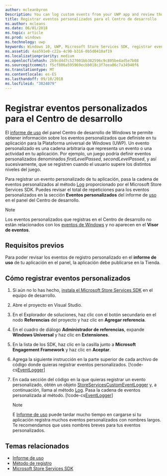 ```yaml
---
author: mcleanbyron
Description: You can log custom events from your UWP app and review those events in the Usage report on the Windows Dev Center dashboard.
title: Registrar eventos personalizados para el Centro de desarrollo
ms.author: mcleans
ms.date: 06/01/2018
ms.topic: article
ms.prod: windows
ms.technology: uwp
keywords: Windows 10, UWP, Microsoft Store Services SDK, registrar eventos, log events
ms.assetid: 4aa591e0-c22a-4c90-b316-0b5d0410af19
ms.localizationpriority: medium
ms.openlocfilehash: 2b9cd4d7c527001bb382596c9c805be4ad5e7b08
ms.sourcegitcommit: f5cf806a595969ecbb018c3f7eea86c7a34940f6
ms.translationtype: MT
ms.contentlocale: es-ES
ms.lasthandoff: 09/10/2018
ms.locfileid: "3824079"
---
```

# <a name="log-custom-events-for-dev-center"></a>Registrar eventos personalizados para el Centro de desarrollo

El [informe de uso](https://msdn.microsoft.com/windows/uwp/publish/usage-report) del panel Centro de desarrollo de Windows te permite obtener información sobre los eventos personalizados que definiste en tu aplicación para la Plataforma universal de Windows (UWP). Un evento personalizado es una cadena arbitraria que representa un evento o una actividad en tu aplicación. Por ejemplo, un juego podría definir eventos personalizados denominados *firstLevelPassed*, *secondLevelPassed*, y así sucesivamente, que se registren cuando el usuario supere los distintos niveles del juego.

Para registrar un evento personalizado de tu aplicación, pasa la cadena de eventos personalizados al método [Log](https://docs.microsoft.com/uwp/api/microsoft.services.store.engagement.storeservicescustomeventlogger.log) proporcionado por el Microsoft Store Services SDK. Puedes revisar el total de repeticiones para los eventos personalizados en la sección **Eventos personalizados** del informe de [uso](https://msdn.microsoft.com/windows/uwp/publish/usage-report) en el panel del Centro de desarrollo.

> [!NOTE]
> Los eventos personalizados que registras en el Centro de desarrollo no están relacionados con los [eventos de Windows](https://msdn.microsoft.com/library/windows/desktop/aa964766.aspx) y no aparecen en el **Visor de eventos**.

## <a name="prerequisites"></a>Requisitos previos

Para poder revisar los eventos de registro personalizado en el **informe de uso** de tu aplicación en el panel, la aplicación debe publicarse en la Tienda.

## <a name="how-to-log-custom-events"></a>Cómo registrar eventos personalizados

1. Si aún no lo has hecho, [instala el Microsoft Store Services SDK](microsoft-store-services-sdk.md#install-the-sdk) en el equipo de desarrollo.

2. Abre el proyecto en Visual Studio.

3. En el Explorador de soluciones, haz clic con el botón secundario en el nodo **Referencias** del proyecto y haz clic en **Agregar referencia**.

4. En el cuadro de diálogo **Administrador de referencias**, expande **Windows Universal** y haz clic en **Extensiones**.

5. En la lista de los SDK, haz clic en la casilla junto a **Microsoft Engagement Framework** y haz clic en **Aceptar**.

6. Agrega la siguiente instrucción en la parte superior de cada archivo de código donde quieras registrar eventos personalizados.
    [!code-cs[EventLogger](./code/StoreSDKSamples/cs/LogEvents.cs#EngagementNamespace)]

7. En cada sección del código en la que quieras registrar un evento personalizado, obtén un objeto [StoreServicesCustomEventLogger](https://docs.microsoft.com/uwp/api/microsoft.services.store.engagement.storeservicescustomeventlogger.log) y, a continuación, llama al método [Log](https://docs.microsoft.com/uwp/api/microsoft.services.store.engagement.storeservicescustomeventlogger.log). Pasa la cadena de eventos personalizada al método.
    [!code-cs[EventLogger](./code/StoreSDKSamples/cs/LogEvents.cs#Log)]

    > [!NOTE]
    > E [Informe de uso](https://msdn.microsoft.com/windows/uwp/publish/usage-report) puede tardar mucho tiempo en cargarse si tu aplicación registra muchos eventos personalizados con nombres largos. Te recomendamos que uses nombres breves para tus eventos personalizados. 

## <a name="related-topics"></a>Temas relacionados

* [Informe de uso](https://msdn.microsoft.com/windows/uwp/publish/usage-report)
* [Método de registro](https://docs.microsoft.com/uwp/api/microsoft.services.store.engagement.storeservicescustomeventlogger.log)
* [Microsoft Store Services SDK](https://msdn.microsoft.com/windows/uwp/monetize/microsoft-store-services-sdk)
